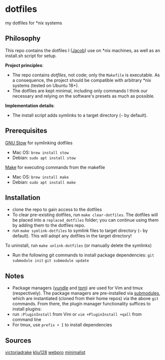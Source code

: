 # dotfiles
my dotfiles for *nix systems

## Philosophy
This repo contains the dotfiles I ([Jacob](https://vatsj.github.io/)) use on *nix machines, as well as an install.sh script for setup.

**Project principles**:
- The repo contains *dotfiles*, not code; only the `Makefile` is executable. As a consequence, the project should be compatible with arbitrary *nix systems (tested on Ubuntu 18+).
- The dotfiles are kept minimal, including only commands I think our necessary and relying on the software's presets as much as possible.

**Implementation details**:
- The install script adds symlinks to a target directory (`~` by default).

## Prerequisites

[GNU Stow](https://www.gnu.org/software/stow/) for symlinking dotfiles
- Mac OS: `brew install stow`
- Debian: `sudo apt install stow`

[Make](https://www.gnu.org/software/make/manual/make.html) for executing commands from the makefile
- Mac OS: `brew install make`
- Debian: `sudo apt install make`

## Installation
- clone the repo to gain access to the dotfiles
- To clear pre-existing dotfiles, run `make clear-dotfiles`. The dotfiles will be placed into a `replaced_dotfiles` folder; you can continue using them by adding them to the dotfiles repo.
- run `make symlink-dotfiles` to symlink files to target directory (`~` by default). This will adopt any dotfiles in the target directory!

To uninstall, run `make unlink-dotfiles` (or manually delete the symlinks)

- Run the following git commands to install package dependencies:
`git submodule init`
`git submodule update`

## Notes
<!-- - I've had issues with the `.vim/bundle` repos not storing with the git repo, forcing users to manually clone git repos into the directory. Upon doing so, everything else (vundle and the `.vim/autoload` symlinks) should work out of the box; an easy test is to check that vim is in [onedark](https://github.com/joshdick/onedark.vim) colorscheme. -->
- Package managers ([vundle](https://github.com/VundleVim/Vundle.vim) and [tpm](https://github.com/tmux-plugins/tpm)) are used for Vim and tmux (respectively). The package managers are pre-installed via [submodules](https://git-scm.com/book/en/v2/Git-Tools-Submodules), which are instantiated (cloned from their home repos) via the above `git` commands. From there, the plugin manager functionality suffices to install plugins:
- run `:PluginInstall` from Vim or `vim +PluginInstall +qall` from command line
- For tmux, use `prefix + I` to install dependencies

## Sources
[victoriadrake](https://github.com/victoriadrake/dotfiles/tree/ubuntu-20.04)
[kliu128](https://github.com/kliu128/dotfiles)
[webpro](https://github.com/webpro/dotfiles)
[minimalist](https://github.com/j7k6/dotfiles)
